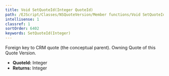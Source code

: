 ```yaml
---
title: Void SetQuoteId(Integer QuoteId)
path: /EJScript/Classes/NSQuoteVersion/Member functions/Void SetQuoteId(Integer p_0)
intellisense: 1
classref: 1
sortOrder: 6402
keywords: SetQuoteId(Integer)
---
```



Foreign key to CRM quote (the conceptual parent). Owning Quote of this Quote Version.



* **QuoteId:** Integer
* **Returns:** Integer


